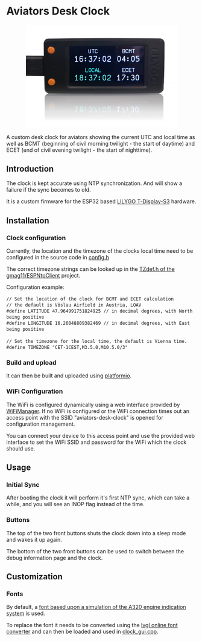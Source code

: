 # Aviators Desk Clock

<p align="center">
  <img src="doc/images/clock_display.jpg" alt="AviatorsBot" width="400"/>
</p>

A custom desk clock for aviators showing the current UTC and local time
as well as BCMT (beginning of civil morning twilight - the start of daytime) 
and ECET (end of civil evening twilight - the start of nighttime).

## Introduction

The clock is kept accurate using NTP synchronization. And will show a
failure if the sync becomes to old. 

It is a custom firmware for the ESP32 based 
[LILYGO  T-Display-S3](https://www.lilygo.cc/products/t-display-s3)
hardware.

## Installation

### Clock configuration

Currently, the location and the timezone of the clocks local time need to be 
configured in the source code in [config.h](src/config.h)

The correct timezone strings can be looked up in the
[TZdef.h of the gmag11/ESPNtpClient](https://github.com/gmag11/ESPNtpClient/blob/main/src/TZdef.h)
project. 

Configuration example:
```
// Set the location of the clock for BCMT and ECET calculation
// the default is Vöslau Airfield in Austria, LOAV
#define LATITUDE 47.964991751824925 // in decimal degrees, with North being positive
#define LONGITUDE 16.26048809382469 // in decimal degrees, with East being positive

// Set the timezone for the local time, the default is Vienna time.
#define TIMEZONE "CET-1CEST,M3.5.0,M10.5.0/3"
```

### Build and upload

It can then be built and uploaded using [platformio](https://platformio.org/).

### WiFi Configuration

The WiFi is configured dynamically using a web interface provided by
[WiFiManager](https://github.com/tzapu/WiFiManager). 
If no WiFi is configured or the WiFi connection times out an access point 
with the SSID "aviators-desk-clock" is opened for configuration management.

You can connect your device to this access point and use the provided web interface 
to set the WiFi SSID and password for the WiFi which the clock should use.

## Usage

### Initial Sync

After booting the clock it will perform it's first NTP sync, which can take
a while, and you will see an INOP flag instead of the time.  

### Buttons

The top of the two front buttons shuts the clock down into a sleep mode 
and wakes it up again. 

The bottom of the two front buttons can be used to switch between the 
debug information page and the clock. 

## Customization

### Fonts

By default, a [font based upon a simulation of the A320 engine indication system](https://github.com/flybywiresim/aircraft/blob/master/fbw-a32nx/src/fonts/ECAMFontRegular_Source.sfd)
is used. 

To replace the font it needs to be converted using the 
[lvgl online font converter](https://lvgl.io/tools/fontconverter)
and can then be loaded and used in [clock_gui.cpp](src/clock_gui.cpp).
